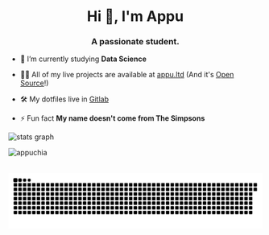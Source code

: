<h1 align="center">Hi 👋, I'm Appu</h1>
<h3 align="center">A passionate student.</h3>

- 🌱 I’m currently studying **Data Science**

- 👨‍💻 All of my live projects are available at [appu.ltd](https://appu.ltd) (And it's [Open Source](https://github.com/appuchias/appuwrotethese)!)

- 🛠️ My dotfiles live in [Gitlab](https://gitlab.com/appuchia-dotfiles)

- ⚡ Fun fact **My name doesn't come from The Simpsons**

<div align="left">
  <img src="https://github-readme-stats.vercel.app/api?hide_title=false&hide_rank=false&show_icons=true&include_all_commits=true&count_private=true&disable_animations=false&theme=dracula&locale=en&hide_border=true&username=appuchias" height="150" alt="stats graph"/>
</div>

<p><a href="https://ko-fi.com/appuchia"> <img align="left" src="https://cdn.ko-fi.com/cdn/kofi3.png?v=3" height="50" width="210" alt="appuchia" /></a></p><br><br>

![snek](https://github.com/appuchias/appuchias/raw/output/snake.svg)

###
